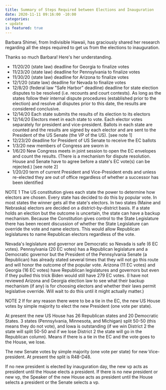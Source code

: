 ```yaml
---
title: Summary of Steps Required between Elections and Inauguration
date: 2020-11-11 09:16:00 -10:00
categories:
- update
is featured: true
---
```


Barbara Shimei, from Indivisible Hawaii, has graciously shared her research regarding all the steps required to get us from the elections to inauguration.  

Thanks so much Barbara! Here's her understanding.

* 11/20/20 (state law) deadline for Georgia to finalize votes
* 11/23/20 (state law) deadline for Pennsylvania to finalize votes
* 11/30/20 (state law) deadline for Arizona to finalize votes
* 12/1/20 (state law) deadline for Nevada to finalize votes
* 12/8/20 (federal law "Safe Harbor" deadline) deadline for state election disputes to be resolved (i.e. recounts and court contests).   As long as the states follow their internal dispute procedures (established prior to the election) and resolve all disputes prior to this date, the results are considered conclusive.
* 12/14/20 Each state submits the results of its election to its electors
* 12/14/20 Electors meet in each state to vote.  Each elector votes separately for president and vice-president.  Ballots in each state are counted and the results are signed by each elector and are sent to the President of the US Senate (the VP of the US).  [see note 1]
* 12/23/20 deadline for President of US Senate to receive the EC ballots
* 1/3/20 new members of Congress are sworn in
* 1/6/20 New Congress meets in joint session to open the EC envelopes and count the results.  (There is a mechanism for dispute resolution.  House and Senate have to agree before a state's EC vote(s) can be rejected.)  [see note 2]
* 1/20/20 term of current President and Vice-President ends and unless re-elected they are out of office regardless of whether a successor has been identified

NOTE 1
The US constitution gives each state the power to determine how electors are chosen.   Every state has decided to do this by popular vote.  In most states the winner gets all the state's electors.   In two states (Maine and Nebraska) electors are decided on a district-by-district basis.   If a state holds an election but the outcome is uncertain, the state can have a backup mechanism.   Because the Constitution gives control to the State Legislature there has been recent discussion of whether the State Legislature can override the vote and name electors.  This would allow Republican legislatures to name Republican electors regardless of the vote.   

Nevada's legislature and governor are Democratic so Nevada is safe (6 EC votes).  Pennsylvania (20 EC votes) has a Republican legislature and a Democratic governor but the President of the Pennsylvania Senate (a Republican) has already stated several times that they will not go this route and will honor the outcome of the popular vote.   Arizona (11 EC votes) and Georgia (16 EC votes) have Republican legislatures and governors but even if they pulled this trick Biden would still have 279 EC votes.   (I have not reviewed Arizona and Georgia election law to see what their backup mechanism (if any) is for choosing electors and whether their laws permit legislative override.  Will wait to do this until it might actually matter.)


NOTE 2
If for any reason there were to be a tie in the EC, the new US House votes by simple majority to elect the new President (one vote per state).   

At present the new US House has 26 Republican states and 20 Democratic States.  3 states (Pennsylvania, Minnesota, and Michigan) split 50-50 (this means they do not vote), and Iowa is outstanding (if we win District 2 the state will split 50-50 and if we lose District 2 the state will go in the Republican column).  Means if there is a tie in the EC and the vote goes to the House, we lose.

The new Senate votes by simple majority (one vote per state) for new Vice-president.   At present the split is R48-D48.   

If no new president is elected by inauguration day, the new vp acts as president until the House elects a president.   If there is no new president or new vp, the Speaker of the new House acts as president until the House selects a president or the Senate selects a vp.

